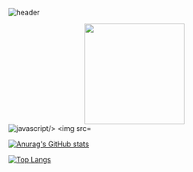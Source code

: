 ![header](https://capsule-render.vercel.app/api?type=waving&color=timeAuto&fontAlign=50&fontAlignY=30&text=Singilwon&desc=developer&descAlign=70&descAlignY=55&height=200&fontSize=60&fontColor=ffffff)

<div id="header" align="center">
  <img src="https://media.giphy.com/media/QTfX9Ejfra3ZmNxh6B/giphy.gif" width="200"/>
</div>
  <img src="https://img.shields.io/badge/JAVASCRIPT-F7DF1E?style=flat-square&logo=JavaScript&logoColor=white" alt="javascript/>
    <img src="https://img.shields.io/badge/HTML5-E34F26?style=flat-square&logo=HTML5&logoColor=white" alt="html5/>
  <img src="https://img.shields.io/badge/REACT-61DAFB?style=flat-square&logo=React&logoColor=white" alt="react/>
<div align="center">
  <img src="https://komarev.com/ghpvc/?username=singilwon&style=flat-square&color=blue" alt=""/>
</div>

[![Anurag's GitHub stats](https://github-readme-stats.vercel.app/api?username=singilwon)](https://github.com/singilwon/github-readme-stats)

[![Top Langs](https://github-readme-stats.vercel.app/api/top-langs/?username=singilwon)](https://github.com/singilwon/github-readme-stats)
